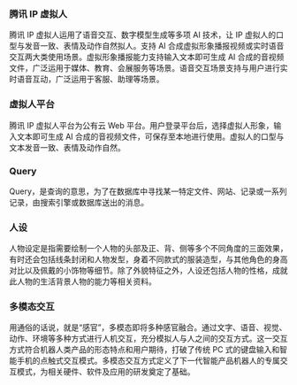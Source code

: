 ﻿### 腾讯 IP 虚拟人
腾讯 IP 虚拟人运用了语音交互、数字模型生成等多项 AI 技术，让 IP 虚拟人的口型与发音一致、表情及动作自然拟人。支持 AI 合成虚拟形象播报视频或实时语音交互两大类使用场景。虚拟形象播报能力支持输入文本即可生成 AI 合成的音视频文件，广泛运用于媒体、教育、会展服务等场景。语音交互场景支持与用户进行实时语音互动，广泛运用于客服、助理等场景。

### 虚拟人平台
腾讯 IP 虚拟人平台为公有云 Web 平台。用户登录平台后，选择虚拟人形象，输入文本即可生成 AI 合成的音视频文件，可保存至本地进行使用。虚拟人的口型与文本发音一致、表情及动作自然。

### Query
Query，是查询的意思，为了在数据库中寻找某一特定文件、网站、记录或一系列记录，由搜索引擎或数据库送出的消息。

### 人设
人物设定是指需要绘制一个人物的头部及正、背、侧等多个不同角度的三面效果，有时还会包括线条封闭和人物发型，身着不同款式的服装造型，与其他角色的身高对比以及佩戴的小饰物等细节。除了外貌特征之外，人设还包括人物的性格，成就此人物的生活背景人物的能力等相关资料。

### 多模态交互
用通俗的话说，就是“感官”，多模态即将多种感官融合。通过文字、语音、视觉、动作、环境等多种方式进行人机交互，充分模拟人与人之间的交互方式。这一交互方式符合机器人类产品的形态特点和用户期待，打破了传统 PC 式的键盘输入和智能手机的点触式交互模式。多模态交互方式定义了下一代智能产品机器人的专属交互模式，为相关硬件、软件及应用的研发奠定了基础。